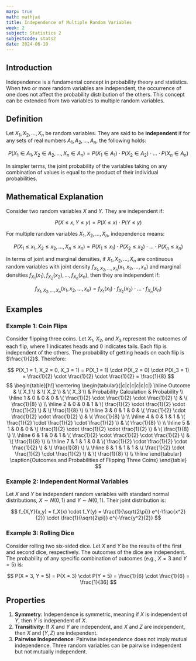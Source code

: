 ```yaml
---
marp: true
math: mathjax
title: Independence of Multiple Random Variables
week: 2
subject: Statistics 2
subjectcode: stats2
date: 2024-06-10
---
```


## Introduction

Independence is a fundamental concept in probability theory and statistics. When two or more random variables are independent, the occurrence of one does not affect the probability distribution of the others. This concept can be extended from two variables to multiple random variables.

## Definition

Let $X_1, X_2, \ldots, X_n$ be random variables. They are said to be **independent** if for any sets of real numbers $A_1, A_2, \ldots, A_n$, the following holds:

$$
P(X_1 \in A_1, X_2 \in A_2, \ldots, X_n \in A_n) = P(X_1 \in A_1) \cdot P(X_2 \in A_2) \cdot \ldots \cdot P(X_n \in A_n)
$$

In simpler terms, the joint probability of the variables taking on any combination of values is equal to the product of their individual probabilities.

## Mathematical Explanation

Consider two random variables $X$ and $Y$. They are independent if:

$$
P(X \leq x, Y \leq y) = P(X \leq x) \cdot P(Y \leq y)
$$

For multiple random variables $X_1, X_2, \ldots, X_n$, independence means:

$$
P(X_1 \leq x_1, X_2 \leq x_2, \ldots, X_n \leq x_n) = P(X_1 \leq x_1) \cdot P(X_2 \leq x_2) \cdot \ldots \cdot P(X_n \leq x_n)
$$

In terms of joint and marginal densities, if $X_1, X_2, \ldots, X_n$ are continuous random variables with joint density $f_{X_1, X_2, \ldots, X_n}(x_1, x_2, \ldots, x_n)$ and marginal densities $f_{X_1}(x_1), f_{X_2}(x_2), \ldots, f_{X_n}(x_n)$, then they are independent if:

$$
f_{X_1, X_2, \ldots, X_n}(x_1, x_2, \ldots, x_n) = f_{X_1}(x_1) \cdot f_{X_2}(x_2) \cdot \ldots \cdot f_{X_n}(x_n)
$$

## Examples

### Example 1: Coin Flips

Consider flipping three coins. Let $X_1$, $X_2$, and $X_3$ represent the outcomes of each flip, where 1 indicates heads and 0 indicates tails. Each flip is independent of the others. The probability of getting heads on each flip is $\frac{1}{2}$. Therefore:

$$
P(X_1 = 1, X_2 = 0, X_3 = 1) = P(X_1 = 1) \cdot P(X_2 = 0) \cdot P(X_3 = 1) = \frac{1}{2} \cdot \frac{1}{2} \cdot \frac{1}{2} = \frac{1}{8}
$$
$$
\begin{table}[h!]
\centering
\begin{tabular}{|c|c|c|c|c|c|}
\hline
Outcome & \( X_1 \) & \( X_2 \) & \( X_3 \) & Probability Calculation & Probability \\
\hline
1 & 0 & 0 & 0 & \( \frac{1}{2} \cdot \frac{1}{2} \cdot \frac{1}{2} \) & \( \frac{1}{8} \) \\
\hline
2 & 0 & 0 & 1 & \( \frac{1}{2} \cdot \frac{1}{2} \cdot \frac{1}{2} \) & \( \frac{1}{8} \) \\
\hline
3 & 0 & 1 & 0 & \( \frac{1}{2} \cdot \frac{1}{2} \cdot \frac{1}{2} \) & \( \frac{1}{8} \) \\
\hline
4 & 0 & 1 & 1 & \( \frac{1}{2} \cdot \frac{1}{2} \cdot \frac{1}{2} \) & \( \frac{1}{8} \) \\
\hline
5 & 1 & 0 & 0 & \( \frac{1}{2} \cdot \frac{1}{2} \cdot \frac{1}{2} \) & \( \frac{1}{8} \) \\
\hline
6 & 1 & 0 & 1 & \( \frac{1}{2} \cdot \frac{1}{2} \cdot \frac{1}{2} \) & \( \frac{1}{8} \) \\
\hline
7 & 1 & 1 & 0 & \( \frac{1}{2} \cdot \frac{1}{2} \cdot \frac{1}{2} \) & \( \frac{1}{8} \) \\
\hline
8 & 1 & 1 & 1 & \( \frac{1}{2} \cdot \frac{1}{2} \cdot \frac{1}{2} \) & \( \frac{1}{8} \) \\
\hline
\end{tabular}
\caption{Outcomes and Probabilities of Flipping Three Coins}
\end{table}
$$

### Example 2: Independent Normal Variables

Let $X$ and $Y$ be independent random variables with standard normal distributions, $X \sim N(0, 1)$ and $Y \sim N(0, 1)$. Their joint distribution is:

$$
f_{X,Y}(x,y) = f_X(x) \cdot f_Y(y) = \frac{1}{\sqrt{2\pi}} e^{-\frac{x^2}{2}} \cdot \frac{1}{\sqrt{2\pi}} e^{-\frac{y^2}{2}}
$$

### Example 3: Rolling Dice

Consider rolling two six-sided dice. Let $X$ and $Y$ be the results of the first and second dice, respectively. The outcomes of the dice are independent. The probability of any specific combination of outcomes (e.g., $X = 3$ and $Y = 5$) is:

$$
P(X = 3, Y = 5) = P(X = 3) \cdot P(Y = 5) = \frac{1}{6} \cdot \frac{1}{6} = \frac{1}{36}
$$

## Properties

1. **Symmetry**: Independence is symmetric, meaning if $X$ is independent of $Y$, then $Y$ is independent of $X$.
2. **Transitivity**: If $X$ and $Y$ are independent, and $X$ and $Z$ are independent, then $X$ and $(Y, Z)$ are independent.
3. **Pairwise Independence**: Pairwise independence does not imply mutual independence. Three random variables can be pairwise independent but not mutually independent.

